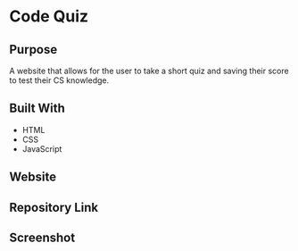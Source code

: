 # Code Quiz

## Purpose
A website that allows for the user to take a short quiz and saving their score to test their CS knowledge.

## Built With
* HTML
* CSS
* JavaScript

## Website


## Repository Link


## Screenshot
